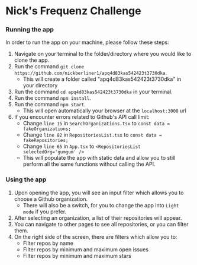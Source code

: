 # Nick's Frequenz Challenge

### Running the app

In order to run the app on your machine, please follow these steps:

1. Navigate on your terminal to the folder/directory where you would like to clone the app.
2. Run the command `git clone https://github.com/nickberliner1/apq4d83kas542423t3730dka`.
    - This will create a folder called "apq4d83kas542423t3730dka" in your directory
3. Run the command `cd apq4d83kas542423t3730dka` in your terminal.
4. Run the command `npm install`.
5. Run the command `npm start`.
    - This will open automatically your browser at the `localhost:3000` url
6. If you encounter errors related to Github's API call limit:
    - Change `line 15` in `SearchOrganizations.tsx` to `const data = fakeOrganizations;`
    - Change `line 82` in `RepositoriesList.tsx` to `const data = fakeRepositories;`
    - Change `line 65` in `App.tsx` to `<RepositoriesList selectedOrg='gumgum' />`
    - This will populate the app with static data and allow you to still perform all the same functions without calling the API.

### Using the app

1. Upon opening the app, you will see an input filter which allows you to choose a Github organization.
    - There will also be a switch, for you to change the app into `Light mode` if you prefer.
2. After selecting an organization, a list of their repositories will appear.
3. You can navigate to other pages to see all repositories, or you can filter them.
4. On the right side of the screen, there are filters which allow you to:
    - Filter repos by name
    - Filter repos by minimum and maximum open issues
    - Filter repos by minimum and maximum stars
